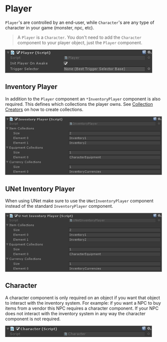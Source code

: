 # Player

`Player`'s are controlled by an end-user, while `Character`'s are any type of character in your game (monster, npc, etc).

> A `Player` is a `Character`. You don't need to add the `Character` component to your player object, just the `Player` component.

![Player](Assets/Player.png)

## Inventory Player

In addition to the `Player` component an `*InventoryPlayer` component is also required. This defines which collections the player owns. See [Collection Creators](../Collections/CollectionCreators.md) on how to create collections.

![Inventory Player](Assets/InventoryPlayer.png)

## UNet Inventory Player

When using UNet make sure to use the `UNetInventoryPlayer` component instead of the standard `InventoryPlayer` component.

![UNet Inventory Player](Assets/UNetInventoryPlayer.png)

## Character

A character component is only required on an object if you want that object to interact with the inventory system. For example: if you want a NPC to buy items from a vendor this NPC requires a character component. If your NPC does not interact with the inventory system in any way the character component is not required.

![Character](Assets/Character.png)